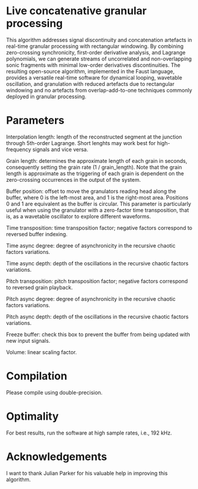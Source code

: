 # Live concatenative granular processing

This algorithm addresses signal discontinuity and concatenation artefacts in real-time granular processing with rectangular windowing. By combining zero-crossing synchronicity, first-order derivative analysis, and Lagrange polynomials, we can generate streams of uncorrelated and non-overlapping sonic fragments with minimal low-order derivatives discontinuities. The resulting open-source algorithm, implemented in the Faust language, provides a versatile real-time software for dynamical looping, wavetable oscillation, and granulation with reduced artefacts due to rectangular windowing and no artefacts from overlap-add-to-one techniques commonly deployed in granular processing.

# Parameters

Interpolation length: length of the reconstructed segment at the junction through 5th-order Lagrange. Short lenghts may work best for high-frequency signals and vice versa.

Grain length: determines the approximate length of each grain in seconds, consequently setting the grain rate (1 / grain_length). Note that the grain length is approximate as the triggering of each grain is dependent on the zero-crossing occurrences in the output of the system.

Buffer position: offset to move the granulators reading head along the buffer, where 0 is the left-most area, and 1 is the right-most area. Positions 0 and 1 are equivalent as the buffer is circular. This parameter is particularly useful when using the granulator with a zero-factor time transposition, that is, as a wavetable oscillator to explore different waveforms.

Time transposition: time transposition factor; negative factors correspond to reversed buffer indexing.

Time async degree: degree of asynchronicity in the recursive chaotic factors variations.

Time async depth: depth of the oscillations in the recursive chaotic factors variations.

Pitch transposition: pitch transposition factor; negative factors correspond to reversed grain playback.

Pitch async degree: degree of asynchronicity in the recursive chaotic factors variations.

Pitch async depth: depth of the oscillations in the recursive chaotic factors variations.

Freeze buffer: check this box to prevent the buffer from being updated with new input signals.

Volume: linear scaling factor.

# Compilation

Please compile using double-precision.

# Optimality

For best results, run the software at high sample rates, i.e., 192 kHz.

# Acknowledgements

I want to thank Julian Parker for his valuable help in improving this algorithm.
